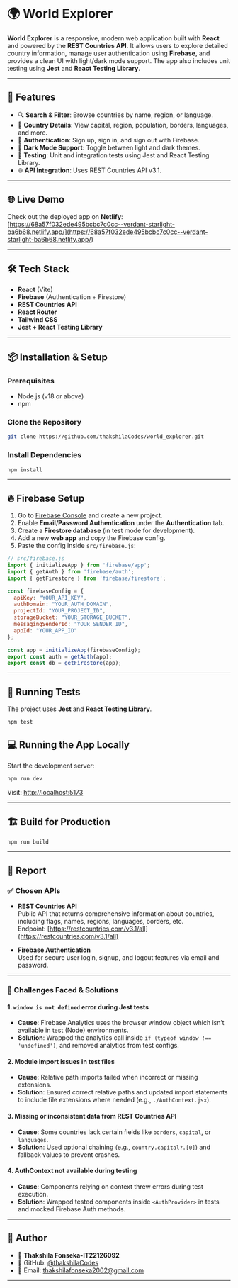 # 🌍 World Explorer

**World Explorer** is a responsive, modern web application built with **React** and powered by the **REST Countries API**. It allows users to explore detailed country information, manage user authentication using **Firebase**, and provides a clean UI with light/dark mode support. The app also includes unit testing using **Jest** and **React Testing Library**.

---

## 🚀 Features

- 🔍 **Search & Filter**: Browse countries by name, region, or language.
- 📄 **Country Details**: View capital, region, population, borders, languages, and more.
- 🔐 **Authentication**: Sign up, sign in, and sign out with Firebase.
- 🌙 **Dark Mode Support**: Toggle between light and dark themes.
- 🧪 **Testing**: Unit and integration tests using Jest and React Testing Library.
- 🌐 **API Integration**: Uses REST Countries API v3.1.

---
## 🌐 Live Demo

Check out the deployed app on **Netlify**:  
[https://68a57f032ede495bcbc7c0cc--verdant-starlight-ba6b68.netlify.app/](https://68a57f032ede495bcbc7c0cc--verdant-starlight-ba6b68.netlify.app/)

---

## 🛠️ Tech Stack

- **React** (Vite)
- **Firebase** (Authentication + Firestore)
- **REST Countries API**
- **React Router**
- **Tailwind CSS**
- **Jest + React Testing Library**

---

## 📦 Installation & Setup

### Prerequisites

- Node.js (v18 or above)
- npm

### Clone the Repository

```bash
git clone https://github.com/thakshilaCodes/world_explorer.git
```

### Install Dependencies

```bash
npm install
```

---

## 🔥 Firebase Setup

1. Go to [Firebase Console](https://console.firebase.google.com/) and create a new project.
2. Enable **Email/Password Authentication** under the **Authentication** tab.
3. Create a **Firestore database** (in test mode for development).
4. Add a new **web app** and copy the Firebase config.
5. Paste the config inside `src/firebase.js`:

```js
// src/firebase.js
import { initializeApp } from 'firebase/app';
import { getAuth } from 'firebase/auth';
import { getFirestore } from 'firebase/firestore';

const firebaseConfig = {
  apiKey: "YOUR_API_KEY",
  authDomain: "YOUR_AUTH_DOMAIN",
  projectId: "YOUR_PROJECT_ID",
  storageBucket: "YOUR_STORAGE_BUCKET",
  messagingSenderId: "YOUR_SENDER_ID",
  appId: "YOUR_APP_ID"
};

const app = initializeApp(firebaseConfig);
export const auth = getAuth(app);
export const db = getFirestore(app);
```


---

## 🧪 Running Tests

The project uses **Jest** and **React Testing Library**.

```bash
npm test
```


## 💻 Running the App Locally

Start the development server:

```bash
npm run dev
```

Visit: [http://localhost:5173](http://localhost:5173)

---

## 🏗️ Build for Production

```bash
npm run build
```

---

## 🧾 Report

### ✅ Chosen APIs

- **REST Countries API**  
  Public API that returns comprehensive information about countries, including flags, names, regions, languages, borders, etc.  
  Endpoint: [https://restcountries.com/v3.1/all](https://restcountries.com/v3.1/all)

- **Firebase Authentication**  
  Used for secure user login, signup, and logout features via email and password.

---

### 🧱 Challenges Faced & Solutions

#### 1. `window is not defined` error during Jest tests
- **Cause**: Firebase Analytics uses the browser window object which isn’t available in test (Node) environments.
- **Solution**: Wrapped the analytics call inside `if (typeof window !== 'undefined')`, and removed analytics from test configs.

#### 2. Module import issues in test files
- **Cause**: Relative path imports failed when incorrect or missing extensions.
- **Solution**: Ensured correct relative paths and updated import statements to include file extensions where needed (e.g., `./AuthContext.jsx`).

#### 3. Missing or inconsistent data from REST Countries API
- **Cause**: Some countries lack certain fields like `borders`, `capital`, or `languages`.
- **Solution**: Used optional chaining (e.g., `country.capital?.[0]`) and fallback values to prevent crashes.

#### 4. AuthContext not available during testing
- **Cause**: Components relying on context threw errors during test execution.
- **Solution**: Wrapped tested components inside `<AuthProvider>` in tests and mocked Firebase Auth methods.

---

## 🙋 Author

- 👤 **Thakshila Fonseka-IT22126092**
- 🔗 GitHub: [@thakshilaCodes](https://github.com/thakshilaCodes)
- 📧 Email: thakshilafonseka2002@gmail.com

---
